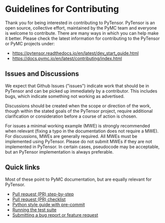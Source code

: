 # Guidelines for Contributing

Thank you for being interested in contributing to PyTensor.
PyTensor is an open source, collective effort, maintained by the PyMC team and everyone is welcome to contribute.
There are many ways in which you can help make it better.
Please check the latest information for contributing to the PyTensor or PyMC projects under:
* https://pytensor.readthedocs.io/en/latest/dev_start_guide.html
* https://docs.pymc.io/en/latest/contributing/index.html

## Issues and Discussions

We expect that Github Issues ("issues") indicate work that should be in PyTensor
and can be picked up immediately by a contributor. This includes bugs, which
indicate something not working as advertised.

Discussions should be created when the scope or direction of the work, though
within the stated goals of the PyTensor project, require additional clarification
or consideration before a course of action is chosen.

For issues a minimal working example (MWE) is strongly recommended when relevant
(fixing a typo in the documentation does not require a MWE). For discussions,
MWEs are generally required. All MWEs must be implemented using PyTensor. Please
do not submit MWEs if they are not implemented in PyTensor. In certain cases,
pseudocode may be acceptable, but an PyTensor implementation is always preferable.

## Quick links

Most of these point to PyMC documentation, but are equally relevant for PyTensor.

* [Pull request (PR) step-by-step ](https://docs.pymc.io/en/latest/contributing/pr_tutorial.html)
* [Pull request (PR) checklist](https://docs.pymc.io/en/latest/contributing/pr_checklist.html)
* [Python style guide with pre-commit](https://docs.pymc.io/en/latest/contributing/python_style.html)
* [Running the test suite](https://docs.pymc.io/en/latest/contributing/running_the_test_suite.html)
* [Submitting a bug report or feature request](https://github.com/pymc-devs/pytensor/issues)
